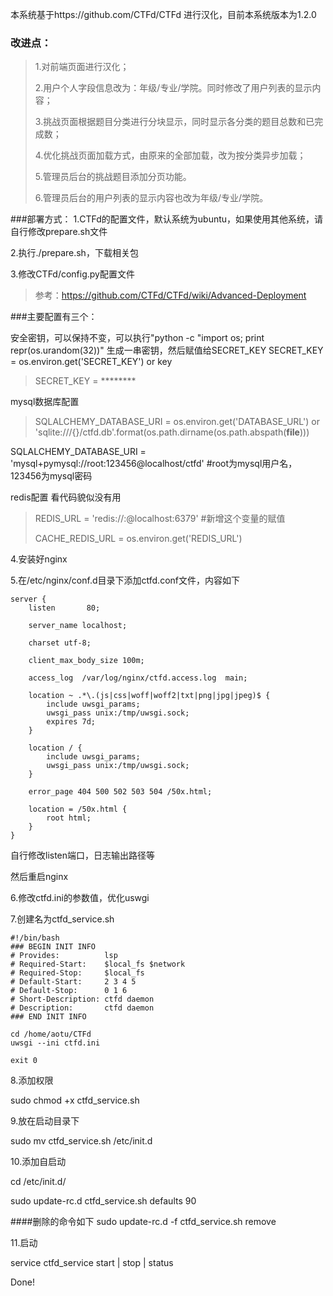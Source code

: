本系统基于https://github.com/CTFd/CTFd 进行汉化，目前本系统版本为1.2.0

### 改进点：
> 1.对前端页面进行汉化；
> 
> 2.用户个人字段信息改为：年级/专业/学院。同时修改了用户列表的显示内容；
> 
> 3.挑战页面根据题目分类进行分块显示，同时显示各分类的题目总数和已完成数；
> 
> 4.优化挑战页面加载方式，由原来的全部加载，改为按分类异步加载；
> 
> 5.管理员后台的挑战题目添加分页功能。
> 
> 6.管理员后台的用户列表的显示内容也改为年级/专业/学院。

###部署方式：
1.CTFd的配置文件，默认系统为ubuntu，如果使用其他系统，请自行修改prepare.sh文件

2.执行./prepare.sh，下载相关包

3.修改CTFd/config.py配置文件

> 参考：https://github.com/CTFd/CTFd/wiki/Advanced-Deployment

###主要配置有三个：

安全密钥，可以保持不变，可以执行"python -c "import os; print repr(os.urandom(32))" 生成一串密钥，然后赋值给SECRET_KEY
SECRET_KEY = os.environ.get('SECRET_KEY') or key
> SECRET_KEY = \********


mysql数据库配置
>SQLALCHEMY_DATABASE_URI = os.environ.get('DATABASE_URL') or 'sqlite:///{}/ctfd.db'.format(os.path.dirname(os.path.abspath(__file__))) 
>
SQLALCHEMY_DATABASE_URI = 'mysql+pymysql://root:123456@localhost/ctfd' #root为mysql用户名，123456为mysql密码

redis配置 看代码貌似没有用

>REDIS_URL = 'redis://:@localhost:6379' #新增这个变量的赋值
>
>CACHE_REDIS_URL = os.environ.get('REDIS_URL')

4.安装好nginx

5.在/etc/nginx/conf.d目录下添加ctfd.conf文件，内容如下

```
server {
    listen       80;
  
    server_name localhost;

    charset utf-8;

    client_max_body_size 100m;

    access_log  /var/log/nginx/ctfd.access.log  main;

    location ~ .*\.(js|css|woff|woff2|txt|png|jpg|jpeg)$ {
        include uwsgi_params;
        uwsgi_pass unix:/tmp/uwsgi.sock;
        expires 7d;
    }

    location / {
        include uwsgi_params;
        uwsgi_pass unix:/tmp/uwsgi.sock;
    }

    error_page 404 500 502 503 504 /50x.html;

    location = /50x.html {
        root html;
    }
}
```

自行修改listen端口，日志输出路径等

然后重启nginx

6.修改ctfd.ini的参数值，优化uswgi

7.创建名为ctfd_service.sh

```
#!/bin/bash
### BEGIN INIT INFO
# Provides:          lsp
# Required-Start:    $local_fs $network
# Required-Stop:     $local_fs
# Default-Start:     2 3 4 5
# Default-Stop:      0 1 6
# Short-Description: ctfd daemon
# Description:       ctfd daemon
### END INIT INFO

cd /home/aotu/CTFd
uwsgi --ini ctfd.ini

exit 0
```

8.添加权限

sudo chmod +x ctfd_service.sh

9.放在启动目录下

sudo mv ctfd_service.sh /etc/init.d

10.添加自启动

cd /etc/init.d/

sudo update-rc.d ctfd_service.sh defaults 90

####删除的命令如下
sudo update-rc.d -f ctfd_service.sh remove

11.启动

service ctfd_service start | stop | status

Done!
